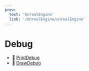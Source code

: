 ```yaml
---
prev:
  text: 'UnrealEngine'
  link: '/UnrealEngine/unrealEngine'
---
```

# Debug
- 📄 [PrintDebug](/UnrealEngine/global/debug/printDebug)
- 📄 [DrawDebug](/UnrealEngine/global/debug/drawDebug)